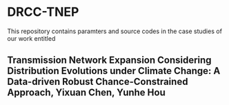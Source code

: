 # DRCC-TNEP

This repository contains paramters and source codes in the case studies of our work entitled 
## Transmission Network Expansion Considering Distribution Evolutions under Climate Change:  A Data-driven Robust Chance-Constrained Approach, Yixuan Chen, Yunhe Hou ##
